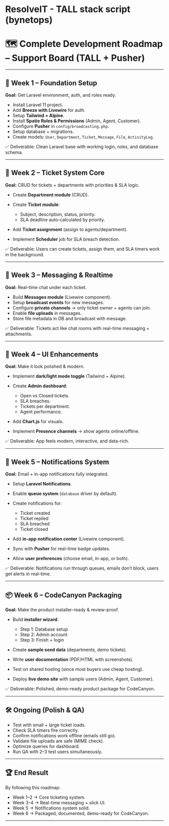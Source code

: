 # ResolveIT - TALL stack script (bynetops)
# 🗺️ Complete Development Roadmap – Support Board (TALL + Pusher)

---

## 🏁 Week 1 – Foundation Setup

**Goal:** Get Laravel environment, auth, and roles ready.

* Install Laravel 11 project.
* Add **Breeze with Livewire** for auth.
* Setup **Tailwind + Alpine**.
* Install **Spatie Roles & Permissions** (Admin, Agent, Customer).
* Configure **Pusher** in `config/broadcasting.php`.
* Setup database + migrations.
* Create models: `User`, `Department`, `Ticket`, `Message`, `File`, `ActivityLog`.

✅ Deliverable: Clean Laravel base with working login, roles, and database schema.

---

## 🚀 Week 2 – Ticket System Core

**Goal:** CRUD for tickets + departments with priorities & SLA logic.

* Create **Department module** (CRUD).
* Create **Ticket module**:

  * Subject, description, status, priority.
  * SLA deadline auto-calculated by priority.
* Add **Ticket assignment** (assign to agents/department).
* Implement **Scheduler** job for SLA breach detection.

✅ Deliverable: Users can create tickets, assign them, and SLA timers work in the background.

---

## 💬 Week 3 – Messaging & Realtime

**Goal:** Real-time chat under each ticket.

* Build **Messages module** (Livewire component).
* Setup **broadcast events** for new messages.
* Configure **private channels** → only ticket owner + agents can join.
* Enable **file uploads** in messages.
* Store file metadata in DB and broadcast with message.

✅ Deliverable: Tickets act like chat rooms with real-time messaging + attachments.

---

## 🎨 Week 4 – UI Enhancements

**Goal:** Make it look polished & modern.

* Implement **dark/light mode toggle** (Tailwind + Alpine).
* Create **Admin dashboard**:

  * Open vs Closed tickets.
  * SLA breaches.
  * Tickets per department.
  * Agent performance.
* Add **Chart.js** for visuals.
* Implement **Presence channels** → show agents online/offline.

✅ Deliverable: App feels modern, interactive, and data-rich.

---

## 🔔 Week 5 – Notifications System

**Goal:** Email + in-app notifications fully integrated.

* Setup **Laravel Notifications**.
* Enable **queue system** (`database` driver by default).
* Create notifications for:

  * Ticket created
  * Ticket replied
  * SLA breached
  * Ticket closed
* Add **in-app notification center** (Livewire component).
* Sync with **Pusher** for real-time badge updates.
* Allow **user preferences** (choose email, in-app, or both).

✅ Deliverable: Notifications run through queues, emails don’t block, users get alerts in real-time.

---

## 📦 Week 6 – CodeCanyon Packaging

**Goal:** Make the product installer-ready & review-proof.

* Build **installer wizard**:

  * Step 1: Database setup
  * Step 2: Admin account
  * Step 3: Finish + login
* Create **sample seed data** (departments, demo tickets).
* Write **user documentation** (PDF/HTML with screenshots).
* Test on shared hosting (since most buyers use cheap hosting).
* Deploy **live demo site** with sample users (Admin, Agent, Customer).

✅ Deliverable: Polished, demo-ready product package for CodeCanyon.

---

## 🛠️ Ongoing (Polish & QA)

* Test with small + large ticket loads.
* Check SLA timers fire correctly.
* Confirm notifications work offline (emails still go).
* Validate file uploads are safe (MIME check).
* Optimize queries for dashboard.
* Run QA with 2–3 test users simultaneously.

---

## 🏆 End Result

By following this roadmap:

* Week 1–2 → Core ticketing system.
* Week 3–4 → Real-time messaging + slick UI.
* Week 5 → Notifications system solid.
* Week 6 → Packaged, documented, demo-ready for CodeCanyon.
---

